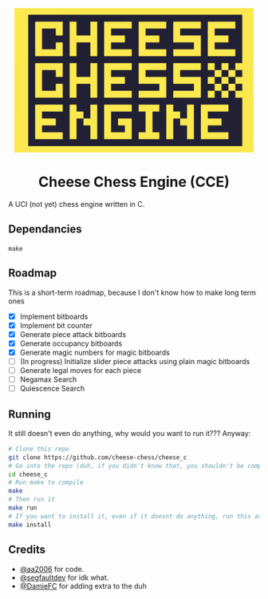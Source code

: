 <div style="text-align:center">
    <img src="./assets/banner.png" style="max-width:50vw;"><br>
    <h1>Cheese Chess Engine (CCE)</h1>
    
</div>

A UCI (not yet) chess engine written in C.

## Dependancies
```
make
```

## Roadmap
This is a short-term roadmap, because I don't know how to make long term ones

- [x] Implement bitboards
- [x] Implement bit counter
- [x] Generate piece attack bitboards
- [x] Generate occupancy bitboards
- [x] Generate magic numbers for magic bitboards
- [ ] (In progress) Initialize slider piece attacks using plain magic bitboards
- [ ] Generate legal moves for each piece
- [ ] Negamax Search
- [ ] Quiescence Search

## Running
It still doesn't even do anything, why would you want to run it??? Anyway:
```bash
# Clone this repo
git clone https://github.com/cheese-chess/cheese_c
# Go into the repo (duh, if you didn't know that, you shouldn't be compiling software)
cd cheese_c
# Run make to compile
make
# Then run it
make run
# If you want to install it, even if it doesnt do anything, run this as root (using sudo or doas or something, we really don't care):
make install
```

## Credits
- [@aa2006](https://github.com/aa2006) for code.
- [@segfaultdev](https://github.com/segfaultdev) for idk what.
- [@DamieFC](https://github.com/DamieFC) for adding extra to the duh
